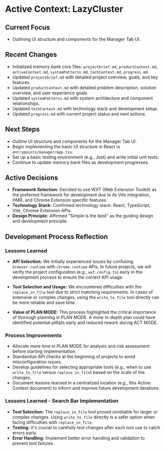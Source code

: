 # Active Context: LazyCluster

## Current Focus

- Outlining UI structure and components for the Manager Tab UI.

## Recent Changes

- Initialized memory bank core files: `projectbrief.md`, `productContext.md`, `activeContext.md`, `systemPatterns.md`, `techContext.md`, `progress.md`.
- Updated `projectbrief.md` with detailed project overview, goals, and key features.
- Updated `productContext.md` with detailed problem description, solution overview, and user experience goals.
- Updated `systemPatterns.md` with system architecture and component relationships.
- Updated `techContext.md` with technology stack and development setup.
- Updated `progress.md` with current project status and next actions.

## Next Steps

- Outline UI structure and components for the Manager Tab UI.
- Begin implementing the basic UI structure in React in `entrypoints/manager/App.tsx`.
- Set up a basic testing environment (e.g., Jest) and write initial unit tests.
- Continue to update memory bank files as development progresses.

## Active Decisions

- **Framework Selection:** Decided to use WXT (Web Extension Toolkit) as the preferred framework for development due to its Vite integration, HMR, and Chrome Extension specific features.
- **Technology Stack:** Confirmed technology stack: React, TypeScript, Vite, Chrome Extension APIs.
- **Design Principle:** Affirmed "Simple is the best" as the guiding design and development principle.

## Development Process Reflection

### Lessons Learned

- **API Selection:** We initially experienced issues by confusing `browser.runtime` with `chrome.runtime` APIs. In future projects, we will verify the project configuration (e.g., `wxt.config.ts`) early in the development process to ensure the correct API usage.

- **Tool Selection and Usage:** We encountered difficulties with the `replace_in_file` tool due to strict matching requirements. In cases of extensive or complex changes, using the `write_to_file` tool directly can be more reliable and save time.

- **Value of PLAN MODE:** This process highlighted the critical importance of thorough planning in PLAN MODE. A more in-depth plan could have identified potential pitfalls early and reduced rework during ACT MODE.

### Process Improvements

- Allocate more time in PLAN MODE for analysis and risk assessment before starting implementation.
- Standardize API checks at the beginning of projects to avoid misconfiguration issues.
- Develop guidelines for selecting appropriate tools (e.g., when to use `write_to_file` versus `replace_in_file`) based on the scale of the changes.
- Document lessons learned in a centralized location (e.g., this Active Context document) to inform and improve future development iterations.

### Lessons Learned - Search Bar Implementation

- **Tool Selection:** The `replace_in_file` tool proved unreliable for larger or complex changes. Using `write_to_file` directly is a safer option when facing difficulties with `replace_in_file`.
- **Testing:** It's crucial to carefully test changes after each tool use to catch errors early.
- **Error Handling:** Implement better error handling and validation to prevent tool failures.
